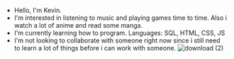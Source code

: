 - Hello, I'm Kevin.
- I'm interested in listening to music and playing games time to time. Also i watch a lot of anime and read some manga.
- I'm currently learning how to program. Languages: SQL, HTML, CSS, JS
- I'm not looking to collaborate with someone right now since i still need to learn a lot of things before i can work with someone.
![download (2)](https://user-images.githubusercontent.com/93846113/194563341-f1114fa4-68d7-4a19-b53c-60d623d1f968.jpg)

<!---
KevinMald101/KevinMald101 is a ✨ special ✨ repository because its `README.md` (this file) appears on your GitHub profile.
You can click the Preview link to take a look at your changes.
--->
